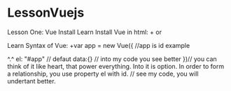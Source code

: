 # LessonVuejs
Lesson One: Vue Install
  Learn Install Vue in html:
    +<script src="https://cdn.jsdelivr.net/npm/vue/dist/vue.js"></script> or <script src="https://cdn.jsdelivr.net/npm/vue"></script>
  
  Learn Syntax of Vue:
    +var app = new Vue({ //app is id example <div id = "app"> ^.^
       el: "#app" // defaut
       data:{} // into my code you see better
    })// you can think of it like heart, that power everything. Into it is option. In order to form a relationship, you use property el with id.
    // see my code, you will undertant better.
